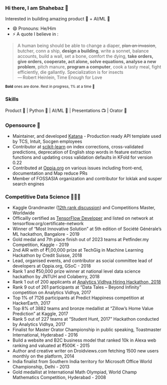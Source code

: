 ### Hi there, I am Shahebaz 👋

Interested in building amazing product 🚀 + AI/ML 🤖

- 😄 Pronouns: He/Him
- ⚡ A quote I believe in : 

> A human being should be able to change a diaper, ~~plan an invasion~~, butcher, conn a ship, **design a building**, write a sonnet, balance accounts, build a wall, set a bone, comfort the dying, **take orders, give orders, cooperate, act alone, solve equations, analyse a new problem**, pitch manure, **program a computer**, cook a tasty meal, fight efficiently, die gallantly. 
> Specialization is for insects  <br>  — Robert Heinlein, Time Enough for Love

<sub> **Bold** ones are done. Rest in progress, 1% at a time 🌋 </sub>

### Skills
Product 🚀 | Python 🐍 | AI/ML 🤖 | Presentations 📺 | Orator 🕺

### Opensource 💌
- Maintainer, and developed [Katana](https://github.com/shaz13/katana) - Production ready API template used by TCS, Intuit, Socgen employees 
- Contributor at [scikit-learn](https://github.com/scikit-learn/scikit-learn/pulls?q=is%3Apr+author%3Ashaz13+is%3Amerged) on index corrections, cross-validated predictions, deprecation of English stop words in feature extraction functions and updating cross validation defaults in KFold for version 0.22
- Contributed at [Oppia.org](https://github.com/oppia/oppia/pulls?q=is%3Apr+author%3Ashaz13+is%3Amerged) on various issues including front-end, documentation and Map reduce PRs
- Member of FOSSASIA organization and contributor for loklak and susper search engines

### Competitive Data Science 👨🏻‍💻
- Kaggle Grandmaster ([12th rank discussion](https://www.kaggle.com/shaz13)) and Competitions Master, Worldwide
- Officailly certified as [TensorFlow Developer](https://www.credential.net/ca13690c-86b2-4f09-ad62-ea86ae7e51be) and listed on network at tensorflow.org/certificate-network
- Winner of “Most Innovative Solution” at 5th edition of Société Générale’s ML hackathon, Bangalore - 2019
- Gold medal and 7th place finish out of 2023 teams at Petfinder.my Competition, Kaggle - 2019
- 2nd AIR with of ₹1,00,000 prize at TechGig in Machine Learning Hackathon by Credit Suisse, 2018
- Lead, organised events, and contributor as social committee lead of developers at Oppia.org, GSoC - 2018
- Rank 1 and ₹50,000 prize winner at national level data science hackathon by JNTUH and Colaberry, 2018
- Rank 1 out of 200 applicants at [Analytics Vidhya Hiring Hackathon, 2018](https://datahack.analyticsvidhya.com/contest/analytics-vidhya-hiring-hackathon/pvt_lb)
- Rank 9 out of 261 participants at “Data Tales – Beyond Infinity” competition on Analytics Vidhya, 2017
- Top 1% of 7126 participants at Predict Happiness competition at HackerEarth, 2017
- Top 8% of 3882 teams and bronze medallist at “Zillow’s Home Value Prediction” at Kaggle, 2017
- Rank 5 out of 227 teams at “Student Hunt, 2017” Hackathon conducted by Analytics Vidhya, 2017
- Finalist for Master Orator Championship in public speaking, Toastmaster International, Hyderabad - 2016
- Build a website and B2C business model that ranked 10k in Alexa web ranking and valuated at ₹500K - 2015
- Author and creative writer on Droidviews.com fetching 1500 new users monthly on the platform, 2014
- India finalist from Southern India territory for Microsoft Office World Championship, Delhi - 2013
- Gold medallist at International Math Olympiad, World Champ Mathematics Competition, Hyderabad - 2008

